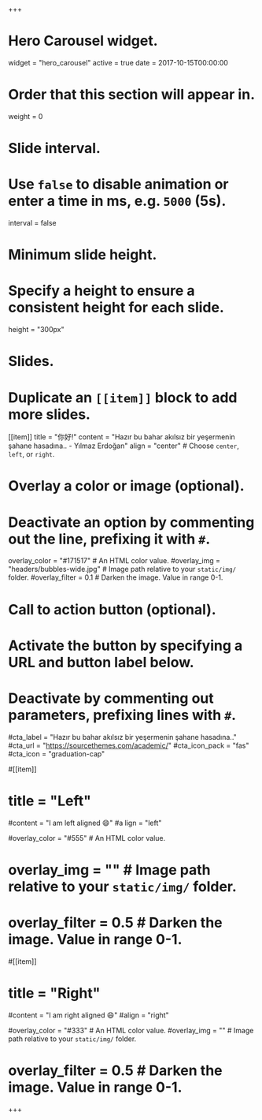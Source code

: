 +++
# Hero Carousel widget.
widget = "hero_carousel"
active = true
date = 2017-10-15T00:00:00

# Order that this section will appear in.
weight = 0

# Slide interval.
# Use `false` to disable animation or enter a time in ms, e.g. `5000` (5s).
interval = false

# Minimum slide height.
# Specify a height to ensure a consistent height for each slide.
height = "300px"

# Slides.
# Duplicate an `[[item]]` block to add more slides.
[[item]]
  title = "你好!"
  content = "Hazır bu bahar akılsız bir yeşermenin şahane hasadına.. - Yılmaz Erdoğan"
  align = "center"  # Choose `center`, `left`, or `right`.

  # Overlay a color or image (optional).
  #   Deactivate an option by commenting out the line, prefixing it with `#`.
  overlay_color = "#171517"  # An HTML color value.
  #overlay_img = "headers/bubbles-wide.jpg"  # Image path relative to your `static/img/` folder.
  #overlay_filter = 0.1  # Darken the image. Value in range 0-1.

  # Call to action button (optional).
  #   Activate the button by specifying a URL and button label below.
  #   Deactivate by commenting out parameters, prefixing lines with `#`.
  #cta_label = "Hazır bu bahar akılsız bir yeşermenin şahane hasadına.."
  #cta_url = "https://sourcethemes.com/academic/"
  #cta_icon_pack = "fas"
  #cta_icon = "graduation-cap"

 #[[item]]
  # title = "Left"
   #content = "I am left aligned :smile:"
   #a lign = "left"

   #overlay_color = "#555"  # An HTML color value.
  # overlay_img = ""  # Image path relative to your `static/img/` folder.
  # overlay_filter = 0.5  # Darken the image. Value in range 0-1.

 #[[item]]
  # title = "Right"
   #content = "I am right aligned :smile:"
   #align = "right"

   #overlay_color = "#333"  # An HTML color value.
   #overlay_img = ""  # Image path relative to your `static/img/` folder.
  # overlay_filter = 0.5  # Darken the image. Value in range 0-1.

+++
